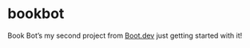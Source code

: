 # bookbot
Book Bot’s my second project from [Boot.dev](https://www.boot.dev) just getting started with it!